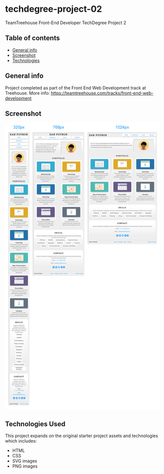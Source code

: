 # techdegree-project-02

TeamTreehouse Front-End Developer TechDegree Project 2

## Table of contents

- [General info](#general-info)
- [Screenshot](#screenshot)
- [Technologies](#technologies)

## General info

Project completed as part of the Front End Web Development track at Treehouse. More info: https://teamtreehouse.com/tracks/front-end-web-development

## Screenshot

![ScreenShots](screenshots.png)

## Technologies Used

This project expands on the original starter project assets and technologies which includes:

- HTML
- CSS
- SVG images
- PNG images
